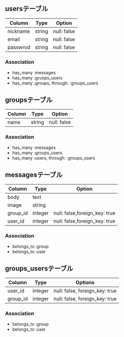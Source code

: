 ## usersテーブル

|Column|Type|Option|
|------|----|------|
|nickname|string|null: false|
|email|string|null: false|
|passwrod|string|null: false|

### Association
- has_many :messages
- has_many :gruops_users
- has_many :groups, through: :groups_users

## groupsテーブル

|Column|Type|Option|
|------|----|------|
|name|string|null: false|

### Association
- has_many :messages
- has_many :groups_users
- has_many :users, through: :groups_users

## messagesテーブル

|Column|Type|Option|
|------|----|------|
|body|text||
|image|string||
|group_id|integer|null: false,foreign_key: true|
|user_id|integer|null: false,foreign_key: true|

### Association
- belongs_to :group
- belongs_to :user

## groups_usersテーブル

|Column|Type|Options|
|------|----|-------|
|user_id|integer|null: false, foreign_key: true|
|group_id|integer|null: false, foreign_key: true|

### Association
- belongs_to :group
- belongs_to :user
